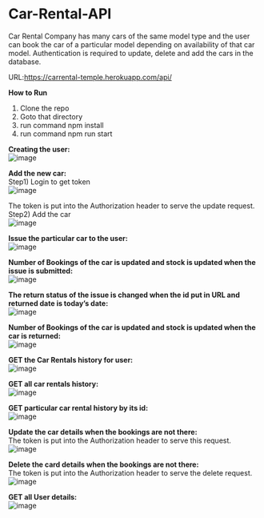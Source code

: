 # Car-Rental-API
Car Rental Company has many cars of the same model type and the user can book the car of a particular model depending on availability of that car model. Authentication is required to update, delete and add the cars in the database.

URL:https://carrental-temple.herokuapp.com/api/

**How to Run**<br/>
1. Clone the repo
2. Goto that directory
3. run command npm install
4. run command npm run start 

**Creating the user:**<br/>
![image](https://user-images.githubusercontent.com/40491064/80866934-0fc5ad00-8caf-11ea-9efd-9e9b798f3a1b.png)

**Add the new car:**<br/>
Step1) Login to get token<br/>
![image](https://user-images.githubusercontent.com/40491064/80867233-bc545e80-8cb0-11ea-8697-7fa45847364d.png)

The token is put into the Authorization header to serve the update request.<br/>
Step2) Add the car<br/>
![image](https://user-images.githubusercontent.com/40491064/80867243-dbeb8700-8cb0-11ea-8489-fa6f9c8e47dd.png)

**Issue the particular car to the user:**<br/>
![image](https://user-images.githubusercontent.com/40491064/80867270-063d4480-8cb1-11ea-8a6b-85ee62919277.png)
 
**Number of Bookings of the car is updated and stock is updated when the issue is submitted:**<br/>
![image](https://user-images.githubusercontent.com/40491064/80867283-16edba80-8cb1-11ea-8ea6-c8a83c3df3da.png)
 
**The return status of the issue is changed when the id put in URL and returned date is today’s date:**<br/>
![image](https://user-images.githubusercontent.com/40491064/80907490-51993680-8d35-11ea-889b-1de87802b9be.png)

**Number of Bookings of the car is updated and stock is updated when the car is returned:**<br/>
![image](https://user-images.githubusercontent.com/40491064/80867324-469cc280-8cb1-11ea-9ce3-54a3dec80b83.png)

**GET the Car Rentals history for user:**<br/>
![image](https://user-images.githubusercontent.com/40491064/80867331-51575780-8cb1-11ea-9468-8e66c6eff21c.png)

**GET all car rentals history:**<br/>
![image](https://user-images.githubusercontent.com/40491064/80867347-6338fa80-8cb1-11ea-9cd1-52ad6c2ed80d.png)

**GET particular car rental history by its id:**<br/>
![image](https://user-images.githubusercontent.com/40491064/80867352-68964500-8cb1-11ea-9ba2-7d9e9ae630d8.png)
 
**Update the car details when the bookings are not there:**<br/>
The token is put into the Authorization header to serve this request.<br/>
![image](https://user-images.githubusercontent.com/40491064/80867384-71871680-8cb1-11ea-96c0-6db1e3408aa4.png)

**Delete the card details when the bookings are not there:**<br/>
The token is put into the Authorization header to serve the delete request.<br/>
![image](https://user-images.githubusercontent.com/40491064/80867419-7f3c9c00-8cb1-11ea-88ee-aec3ec2f10b6.png)

**GET all User details:**<br/>
![image](https://user-images.githubusercontent.com/40491064/80867424-85cb1380-8cb1-11ea-9ab6-70523c55199b.png)
